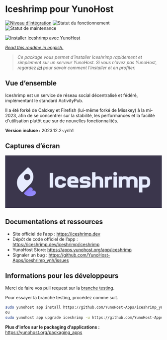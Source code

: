 <!--
N.B.: This README was automatically generated by https://github.com/YunoHost/apps/tree/master/tools/README-generator
It shall NOT be edited by hand.
-->

# Iceshrimp pour YunoHost

[![Niveau d’intégration](https://dash.yunohost.org/integration/iceshrimp.svg)](https://dash.yunohost.org/appci/app/iceshrimp) ![Statut du fonctionnement](https://ci-apps.yunohost.org/ci/badges/iceshrimp.status.svg) ![Statut de maintenance](https://ci-apps.yunohost.org/ci/badges/iceshrimp.maintain.svg)

[![Installer Iceshrimp avec YunoHost](https://install-app.yunohost.org/install-with-yunohost.svg)](https://install-app.yunohost.org/?app=iceshrimp)

*[Read this readme in english.](./README.md)*

> *Ce package vous permet d’installer Iceshrimp rapidement et simplement sur un serveur YunoHost.
Si vous n’avez pas YunoHost, regardez [ici](https://yunohost.org/#/install) pour savoir comment l’installer et en profiter.*

## Vue d’ensemble

Iceshrimp est un service de réseau social décentralisé et fédéré, implémentant le standard ActivityPub.

Il a été forké de Calckey et Firefish (lui-même forké de Misskey) à la mi-2023, afin de se concentrer sur la stabilité, les performances et la facilité d'utilisation plutôt que sur de nouvelles fonctionnalités.

**Version incluse :** 2023.12.2~ynh1

## Captures d’écran

![Capture d’écran de Iceshrimp](./doc/screenshots/example.jpg)

## Documentations et ressources

* Site officiel de l’app : <https://iceshrimp.dev>
* Dépôt de code officiel de l’app : <https://iceshrimp.dev/iceshrimp/iceshrimp>
* YunoHost Store: <https://apps.yunohost.org/app/iceshrimp>
* Signaler un bug : <https://github.com/YunoHost-Apps/iceshrimp_ynh/issues>

## Informations pour les développeurs

Merci de faire vos pull request sur la [branche testing](https://github.com/YunoHost-Apps/iceshrimp_ynh/tree/testing).

Pour essayer la branche testing, procédez comme suit.

``` bash
sudo yunohost app install https://github.com/YunoHost-Apps/iceshrimp_ynh/tree/testing --debug
ou
sudo yunohost app upgrade iceshrimp -u https://github.com/YunoHost-Apps/iceshrimp_ynh/tree/testing --debug
```

**Plus d’infos sur le packaging d’applications :** <https://yunohost.org/packaging_apps>